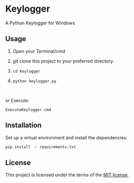 # Keylogger
A Python Keylogger for Windows

## Usage

1. Open your Terminal/cmd

2. git clone this project to your preferred directory.

3. `cd Keylogger`

4. `python keylogger.py`

<br/>

or Execute:
```
ExecuteKeylogger.cmd
```
## Installation
Set up a virtual environment and install the dependencies:
```sh
pip install -r requirements.txt
```

## License
This project is licensed under the terms of the [MIT license](https://github.com/nagracks/organizer/blob/master/LICENSE).
